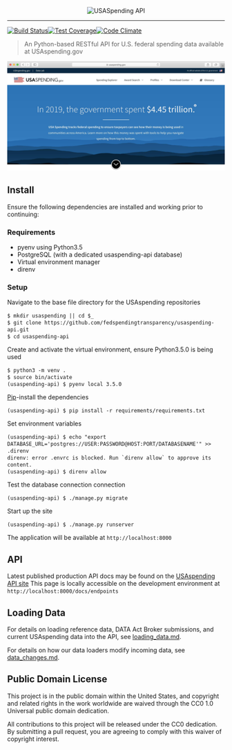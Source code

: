 <p align="center"><img src="https://www.usaspending.gov/img/logo@2x.png" alt="USASpending API"></p>

---

[![Build Status](https://travis-ci.org/fedspendingtransparency/usaspending-api.svg?branch=master)](https://travis-ci.org/fedspendingtransparency/usaspending-api)[![Test Coverage](https://codeclimate.com/github/fedspendingtransparency/usaspending-api/badges/coverage.svg)](https://codeclimate.com/github/fedspendingtransparency/usaspending-api/coverage)[![Code Climate](https://codeclimate.com/github/fedspendingtransparency/usaspending-api/badges/gpa.svg)](https://codeclimate.com/github/fedspendingtransparency/usaspending-api)

> An Python-based RESTful API for U.S. federal spending data available at USAspending.gov

![USAspending Landing Page](readme.jpg?raw=true "Readme")

## Install 

Ensure the following dependencies are installed and working prior to continuing:

### Requirements
- pyenv using Python3.5
- PostgreSQL (with a dedicated usaspending-api database)
- Virtual environment manager 
- direnv

### Setup
Navigate to the base file directory for the USAspending repositories

	$ mkdir usaspending || cd $_
	$ git clone https://github.com/fedspendingtransparency/usaspending-api.git
    $ cd usaspending-api
  
Create and activate the virtual environment, ensure Python3.5.0 is being used

	$ python3 -m venv .
    $ source bin/activate
    (usaspending-api) $ pyenv local 3.5.0

   
[Pip](https://pip.pypa.io/en/stable/installing/)-install the dependencies
	
    (usaspending-api) $ pip install -r requirements/requirements.txt

Set environment variables

	(usaspending-api) $ echo "export DATABASE_URL='postgres://USER:PASSWORD@HOST:PORT/DATABASENAME'" >> .direnv
    direnv: error .envrc is blocked. Run `direnv allow` to approve its content.
    (usaspending-api) $ direnv allow
    
Test the database connection connection

	(usaspending-api) $ ./manage.py migrate

Start up the site

	(usaspending-api) $ ./manage.py runserver
    
The application will be available at `http://localhost:8000`

## API

Latest published production API docs may be found on the [USAspending API site](https://api.usaspending.gov/)
This page is locally accessible on the development environment at `http://localhost:8000/docs/endpoints`

## Loading Data

For details on loading reference data, DATA Act Broker submissions, and current USAspending data into the API, see [loading_data.md](loading_data.md).

For details on how our data loaders modify incoming data, see [data_changes.md](data_changes.md).

## Public Domain License

This project is in the public domain within the United States, and copyright and related rights in the work worldwide are waived through the CC0 1.0 Universal public domain dedication.

All contributions to this project will be released under the CC0 dedication. By submitting a pull request, you are agreeing to comply with this waiver of copyright interest.
